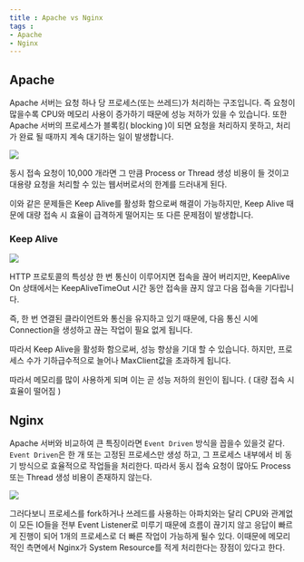 ```yaml
---
title : Apache vs Nginx
tags :
- Apache
- Nginx
---
```


## Apache

Apache 서버는 요청 하나 당 프로세스(또는 쓰레드)가 처리하는 구조입니다. 즉 요청이 많을수록 CPU와 메모리 사용이 증가하기 때문에 성능 저하가 있을 수 있습니다. 또한 Apache 서버의 프로세스가 블록킹( blocking )이 되면 요청을 처리하지 못하고, 처리가 완료 될 때까지 계속 대기하는 일이 발생합니다.

![](https://user-images.githubusercontent.com/44635266/67272766-21581c00-f4f8-11e9-9e78-97af5947027d.png)

동시 접속 요청이 10,000 개라면 그 만큼 Process or Thread 생성 비용이 들 것이고 대용량 요청을 처리할 수 있는 웹서버로서의 한계를 드러내게 된다.

이와 같은 문제들은 Keep Alive를 활성화 함으로써 해결이 가능하지만, Keep Alive 때문에 대량 접속 시 효율이 급격하게 떨어지는 또 다른 문제점이 발생합니다.

### Keep Alive

![](https://user-images.githubusercontent.com/44635266/67273091-be1ab980-f4f8-11e9-8f6a-c0a51e1ac77f.png)

HTTP 프로토콜의 특성상 한 번 통신이 이루어지면 접속을 끊어 버리지만, KeepAlive On 상태에서는 KeepAliveTimeOut 시간 동안 접속을 끊지 않고 다음 접속을 기다립니다.

즉, 한 번 연결된 클라이언트와 통신을 유지하고 있기 때문에, 다음 통신 시에 Connection을 생성하고 끊는 작업이 필요 없게 됩니다.

따라서 Keep Alive을 활성화 함으로써, 성능 향상을 기대 할 수 있습니다. 하지만, 프로세스 수가 기하급수적으로 늘어나 MaxClient값을 초과하게 됩니다.

따라서 메모리를 많이 사용하게 되며 이는 곧 성능 저하의 원인이 됩니다. ( 대량 접속 시 효율이 떨어짐 )

## Nginx

Apache 서버와 비교하여 큰 특징이라면 `Event Driven` 방식을 꼽을수 있을것 같다. `Event Driven`은 한 개 또는 고정된 프로세스만 생성 하고, 그 프로세스 내부에서 비 동기 방식으로 효율적으로 작업들을 처리한다. 따라서 동시 접속 요청이 많아도 Process 또는 Thread 생성 비용이 존재하지 않는다.

![](https://user-images.githubusercontent.com/44635266/67272661-ee158d00-f4f7-11e9-999d-b08153ef31ff.png)

그러다보니 프로세스를 fork하거나 쓰레드를 사용하는 아파치와는 달리 CPU와 관계없이 모든 IO들을 전부 Event Listener로 미루기 때문에 흐름이 끊기지 않고 응답이 빠르게 진행이 되어 1개의 프로세스로 더 빠른 작업이 가능하게 될수 있다. 이때문에 메모리적인 측면에서 Nginx가 System Resource를 적게 처리한다는 장점이 있다고 한다.
